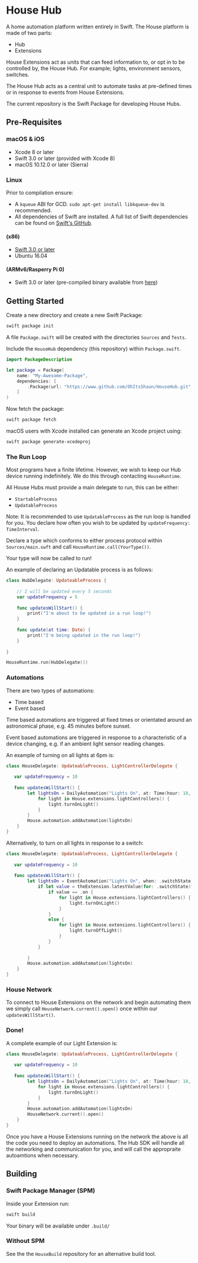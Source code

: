 # House Hub

A home automation platform written entirely in Swift. The House platform is made of two parts:

* Hub
* Extensions

House Extensions act as units that can feed information to, or opt in to be controlled by, the House Hub. For example; lights, environment sensors, switches.

The House Hub acts as a central unit to automate tasks at pre-defined times or in response to events from House Extensions.

The current repository is the Swift Package for developing House Hubs.

## Pre-Requisites 

### macOS & iOS

* Xcode 8 or later
* Swift 3.0 or later (provided with Xcode 8)
* macOS 10.12.0 or later (Sierra)

### Linux 
Prior to compilation ensure:

* A `kqueue` ABI for GCD. `sudo apt-get install libkqueue-dev` is recommended.
* All dependencies of Swift are installed. A full list of Swift dependencies can be found on [Swift's GitHub](https://github.com/apple/swift#system-requirements). 

#### (x86)

* [Swift 3.0 or later](https://swift.org/download/)
* Ubuntu 16.04

#### (ARMv6/Rasperry Pi 0)

* Swift 3.0 or later (pre-compiled binary available from [here](https://www.uraimo.com/2016/12/30/Swift-3-0-2-for-raspberrypi-zero-1-2-3/))


## Getting Started

Create a new directory and create a new Swift Package:

```bash
swift package init 
```

A file `Package.swift` will be created with the directories `Sources` and `Tests`.

Include the `HouseHub` dependency (this repository) within `Package.swift`.

```swift
import PackageDescription

let package = Package(
    name: "My-Awesome-Package",
    dependencies: [
        .Package(url: "https://www.github.com/OhItsShaun/HouseHub.git", majorVersion: 0),
    ]
)
```

Now fetch the package:

```bash
swift package fetch
```

macOS users with Xcode installed can generate an Xcode project using:

```bash
swift package generate-xcodeproj
```

### The Run Loop

Most programs have a finite lifetime. However, we wish to keep our Hub device running indefinitely. We do this through contacting `HouseRuntime`.

All House Hubs must provide a main delegate to run, this can be either:

* `StartableProcess`
* `UpdatableProcess`

Note: It is recommended to use `UpdatableProcess` as the run loop is handled for you. You declare how often you wish to be updated by `updateFrequency: TimeInterval`.

Declare a type which conforms to either process protocol within `Sources/main.swft` and call `HouseRuntime.call(YourType())`. 

Your type will now be called to run!

An example of declaring an Updatable process is as follows:

```swift 
class HubDelegate: UpdateableProcess {
    
    // I will be updated every 5 seconds
    var updateFrequency = 5
    
    func updatesWillStart() {
        print("I'm about to be updated in a run loop!")
    }
    
    func update(at time: Date) {
        print("I'm being updated in the run loop!")
    }
    
}

HouseRuntime.run(HubDelegate())
```

### Automations 

There are two types of automations:

* Time based 
* Event based

Time based automations are triggered at fixed times or orientated around an astronomical phase, e.g. 45 minutes before sunset.

Event based automations are triggered in response to a characteristic of a device changing, e.g. if an ambient light sensor reading changes. 

An example of turning on all lights at 6pm is:

```swift 
class HouseDelegate: UpdateableProcess, LightControllerDelegate {
    
   var updateFrequency = 10
    
   func updatesWillStart() {
        let lightsOn = DailyAutomation("Lights On", at: Time(hour: 18, minute: 00)) {
            for light in House.extensions.lightControllers() {
                light.turnOnLight()
            }
        }
        House.automation.addAutomation(lightsOn)
    }
}
```

Alternatively, to turn on all lights in response to a switch:

```swift 
class HouseDelegate: UpdateableProcess, LightControllerDelegate {
    
   var updateFrequency = 10
    
   func updatesWillStart() {
        let lightsOn = EventAutomation("Lights On", when: .switchState, changesIn: .anyExtension) { theExtension in
            if let value = theExtension.latestValue(for: .switchState)?.value as? SwitchState {
                if value == .on {
                    for light in House.extensions.lightControllers() {
                        light.turnOnLight()
                    }
                }
                else {
                    for light in House.extensions.lightControllers() {
                        light.turnOffLight()
                    }
                }
            }
            
        }
        House.automation.addAutomation(lightsOn)
    }
}
```

### House Network 

To connect to House Extensions on the network and begin automating them we simply call `HouseNetwork.current().open()` once within our `updatesWillStart()`.

### Done!
A complete example of our Light Extension is:

```swift 
class HouseDelegate: UpdateableProcess, LightControllerDelegate {
    
   var updateFrequency = 10
    
   func updatesWillStart() {
        let lightsOn = DailyAutomation("Lights On", at: Time(hour: 18, minute: 00)) {
            for light in House.extensions.lightControllers() {
                light.turnOnLight()
            }
        }
        House.automation.addAutomation(lightsOn)
        HouseNetwork.current().open()
    } 
}
```

Once you have a House Extensions running on the network the above is all the code you need to deploy an automations. The Hub SDK will handle all the networking and communication for you, and will call the appropraite autoamtions when necessary.

## Building

### Swift Package Manager (SPM)

Inside your Extension run:

```bash
swift build 
```

Your binary will be available under `.build/`

### Without SPM

See the the `HouseBuild` repository for an alternative build tool.
